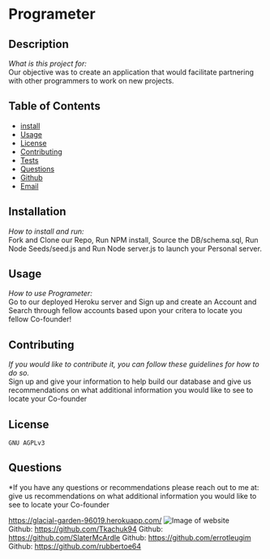 # Programeter

## Description

_What is this project for:_
<br>
Our objective was to create an application that would facilitate partnering with other programmers to work on new projects.

## Table of Contents

- [install](#installation)
- [Usage](#usage)
- [License](#license)
- [Contributing](#contributing)
- [Tests](#Tests)
- [Questions](#Questions)
- [Github](#github)
- [Email](#email)

## Installation

_How to install and run:_
<br>
Fork and Clone our Repo, Run NPM install, Source the DB/schema.sql, Run Node Seeds/seed.js and Run Node server.js to launch your Personal server.

## Usage

_How to use Programeter:_
<br>
Go to our deployed Heroku server and Sign up and create an Account and Search through fellow accounts based upon your critera to locate you fellow Co-founder!

## Contributing

_If you would like to contribute it, you can follow these guidelines for how to do so._
<br>
Sign up and give your information to help build our database and give us recommendations on what additional information you would like to see to locate your Co-founder
<br>

## License

    GNU AGPLv3

## Questions

\*If you have any questions or recommendations please reach out to me at:
give us recommendations on what additional information you would like to see to locate your Co-founder

https://glacial-garden-96019.herokuapp.com/
![Image of website](https://github.com/Programeter/Programeter/blob/main/public/images/MainPage.png)
<br>
Github: https://github.com/Tkachuk94
Github: https://github.com/SlaterMcArdle
Github: https://github.com/errotleugim
Github: https://github.com/rubbertoe64
<br>
